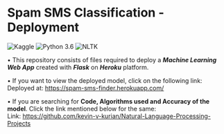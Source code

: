 # Spam SMS Classification - Deployment
![Kaggle](https://img.shields.io/badge/Dataset-Kaggle-blue.svg) ![Python 3.6](https://img.shields.io/badge/Python-3.6-brightgreen.svg) ![NLTK](https://img.shields.io/badge/Library-NLTK-orange.svg)

• This repository consists of files required to deploy a ___Machine Learning Web App___ created with ___Flask___ on ___Heroku___ platform.

• If you want to view the deployed model, click on the following link:<br />
Deployed at: https://spam-sms-finder.herokuapp.com/

• If you are searching for __Code, Algorithms used and Accuracy of the model__. Click the link mentioned below for the same:<br />
Link: https://github.com/kevin-v-kurian/Natural-Language-Processing-Projects
